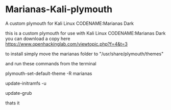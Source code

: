 # Marianas-Kali-plymouth
A custom plymouth for Kali Linux CODENAME:Marianas Dark   

this is a custom plymouth for use with Kali Linux CODENAME:Marianas Dark 
you can download a copy here
https://www.openhackinglab.com/viewtopic.php?f=4&t=3

to install simply move the marianas folder to  "/usr/share/plymouth/themes"

and run these commands from the terminal

plymouth-set-default-theme -R marianas

update-initramfs -u

update-grub


thats it
